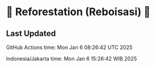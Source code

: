 
# 🌳 Reforestation (Reboisasi) 🌲

## Last Updated

GitHub Actions time: Mon Jan  6 08:26:42 UTC 2025

Indonesia/Jakarta time: Mon Jan  6 15:26:42 WIB 2025
